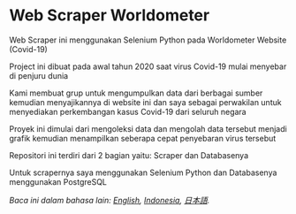 # Web Scraper Worldometer

Web Scraper ini menggunakan Selenium Python pada Worldometer Website (Covid-19)

Project ini dibuat pada awal tahun 2020 saat virus Covid-19 mulai menyebar di penjuru dunia

Kami membuat grup untuk mengumpulkan data dari berbagai sumber kemudian menyajikannya di website ini dan saya sebagai perwakilan untuk menyediakan perkembangan kasus Covid-19 dari seluruh negara

Proyek ini dimulai dari mengoleksi data dan mengolah data tersebut menjadi grafik kemudian menampilkan seberapa cepat penyebaran virus tersebut

Repositori ini terdiri dari 2 bagian yaitu: Scraper dan Databasenya

Untuk scrapernya saya menggunakan Selenium Python dan Databasenya menggunakan PostgreSQL

_Baca ini dalam bahasa lain: [English](README.md), [Indonesia](README.id.md), [日本語](README.ja.md)._
